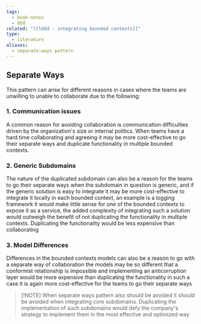 ```yaml
---
tags:
  - book-notes
  - ddd
related: "[[lddd - integrating bounded contexts]]"
type:
  - literature
aliases:
  - separate-ways pattern
---
```


## Separate Ways
This pattern can arise for different reasons in cases where the teams are unwilling to unable to collaborate due to the following:
### 1. Communication issues
A common reason for avoiding collaboration is communication difficulties driven by the organization's size or internal politics. When teams have a hard time collaborating and agreeing it may be more cost-effective to go their separate ways and duplicate functionality in multiple bounded contexts.

### 2. Generic Subdomains
The nature of the duplicated subdomain can also be a reason for the teams to go their separate ways when the subdomain in question is generic, and if the generic solution is easy to integrate it may be more cost-effective to integrate it locally in each bounded context, an example is a logging framework it would make little sense for one of the bounded contexts to expose it as a service, the added complexity of integrating such a solution would outweigh the benefit of not duplicating the functionality in multiple contexts. Duplicating the functionality would be less expensive than collaborating

### 3. Model Differences 
Differences in the bounded contexts models can also be a reason to go with a separate way of collaboration the models may be so different that a conformist relationship is impossible and implementing an anticorruption layer would be more expensive than duplicating the functionality in such a case it is again more cost-effective for the teams to go their separate ways

> [!NOTE] When separate ways pattern also should be avoided 
> it should be avoided when integrating core subdomains. Duplicating the implementation of such subdomains would defy the company's strategy to implement them in the most effective and optimized way

